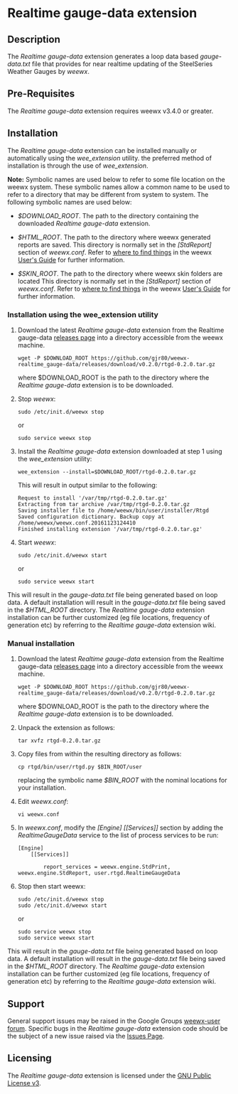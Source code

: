 # Realtime gauge-data extension #

## Description ##

The *Realtime gauge-data* extension generates a loop data based *gauge-data.txt* file that provides for near realtime updating of the SteelSeries Weather Gauges by *weewx*.

## Pre-Requisites ##

The *Realtime gauge-data* extension requires weewx v3.4.0 or greater.

## Installation ##

The *Realtime gauge-data* extension can be installed manually or automatically using the *wee_extension* utility. the preferred method of installation is through the use of *wee_extension*.

**Note:**   Symbolic names are used below to refer to some file location on the weewx system. These symbolic names allow a common name to be used to refer to a directory that may be different from system to system. The following symbolic names are used below:

-   *$DOWNLOAD_ROOT*. The path to the directory containing the downloaded *Realtime gauge-data* extension.
    
-   *$HTML_ROOT*. The path to the directory where weewx generated reports are saved. This directory is normally set in the *[StdReport]* section of *weewx.conf*. Refer to [where to find things](http://weewx.com/docs/usersguide.htm#Where_to_find_things "where to find things") in the weewx [User's Guide](http://weewx.com/docs/usersguide.htm "User's Guide to the weewx Weather System") for further information.
    
-   *$SKIN_ROOT*. The path to the directory where weewx skin folders are located This directory is normally set in the *[StdReport]* section of *weewx.conf*. Refer to [where to find things](http://weewx.com/docs/usersguide.htm#Where_to_find_things "where to find things") in the weewx [User's Guide](http://weewx.com/docs/usersguide.htm "User's Guide to the weewx Weather System") for further information.

### Installation using the wee_extension utility ###

1.  Download the latest *Realtime gauge-data* extension from the Realtime gauge-data [releases page](https://github.com/gjr80/weewx-realtime_gauge-data/releases) into a directory accessible from the weewx machine.

     
        wget -P $DOWNLOAD_ROOT https://github.com/gjr80/weewx-realtime_gauge-data/releases/download/v0.2.0/rtgd-0.2.0.tar.gz

    where $DOWNLOAD_ROOT is the path to the directory where the *Realtime gauge-data* extension is to be downloaded.  

2.  Stop *weewx*:

        sudo /etc/init.d/weewx stop

    or

        sudo service weewx stop

3.  Install the *Realtime gauge-data* extension downloaded at step 1 using the *wee_extension* utility:

        wee_extension --install=$DOWNLOAD_ROOT/rtgd-0.2.0.tar.gz

    This will result in output similar to the following:

        Request to install '/var/tmp/rtgd-0.2.0.tar.gz'
        Extracting from tar archive /var/tmp/rtgd-0.2.0.tar.gz
        Saving installer file to /home/weewx/bin/user/installer/Rtgd
        Saved configuration dictionary. Backup copy at /home/weewx/weewx.conf.20161123124410
        Finished installing extension '/var/tmp/rtgd-0.2.0.tar.gz'

4.  Start *weewx*:

        sudo /etc/init.d/weewx start

    or

        sudo service weewx start

This will result in the *gauge-data.txt* file being generated based on loop data. A default installation will result in the *gauge-data.txt* file being saved in the *$HTML_ROOT* directory. The *Realtime gauge-data* extension installation can be further customized (eg file locations, frequency of generation etc) by referring to the *Realtime gauge-data* extension wiki.

### Manual installation ###

1.  Download the latest *Realtime gauge-data* extension from the Realtime gauge-data [releases page](https://github.com/gjr80/weewx-realtime_gauge-data/releases) into a directory accessible from the weewx machine.

        wget -P $DOWNLOAD_ROOT https://github.com/gjr80/weewx-realtime_gauge-data/releases/download/v0.2.0/rtgd-0.2.0.tar.gz

    where $DOWNLOAD_ROOT is the path to the directory where the *Realtime gauge-data* extension is to be downloaded.  

2.  Unpack the extension as follows:

        tar xvfz rtgd-0.2.0.tar.gz

3.  Copy files from within the resulting directory as follows:

        cp rtgd/bin/user/rtgd.py $BIN_ROOT/user
    
    replacing the symbolic name *$BIN_ROOT* with the nominal locations for your installation.

4.  Edit *weewx.conf*:

        vi weewx.conf

5.  In *weewx.conf*, modify the *[Engine] [[Services]]* section by adding the *RealtimeGaugeData* service to the list of process services to be run:

        [Engine]
            [[Services]]
        
                report_services = weewx.engine.StdPrint, weewx.engine.StdReport, user.rtgd.RealtimeGaugeData

6.  Stop then start weewx:

        sudo /etc/init.d/weewx stop
        sudo /etc/init.d/weewx start

    or

        sudo service weewx stop
        sudo service weewx start

This will result in the *gauge-data.txt* file being generated based on loop data. A default installation will result in the *gauge-data.txt* file being saved in the *$HTML_ROOT* directory. The *Realtime gauge-data* extension installation can be further customized (eg file locations, frequency of generation etc) by referring to the *Realtime gauge-data* extension wiki.

## Support ##

General support issues may be raised in the Google Groups [weewx-user forum](https://groups.google.com/group/weewx-user "Google Groups weewx-user forum"). Specific bugs in the *Realtime gauge-data* extension code should be the subject of a new issue raised via the [Issues Page](https://github.com/gjr80/weewx-realtime_gdrt/issues "Realtime gauge-data extension Issues").
 
## Licensing ##

The *Realtime gauge-data* extension is licensed under the [GNU Public License v3](https://github.com/gjr80/weewx-realtime_gdrt/blob/master/LICENSE "Highcharts for weewx extension License").
